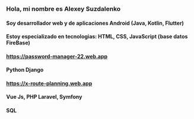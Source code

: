 ###  Hola, mi nombre es Alexey Suzdalenko
#### Soy desarrollador web y de aplicaciones Android (Java, Kotlin, Flutter)
#### Estoy especializado en tecnologias: HTML, CSS, JavaScript (base datos FireBase)
#### https://password-manager-22.web.app
#### Python Django 
#### https://x-route-planning.web.app
#### Vue Js, PHP Laravel, Symfony
#### SQL

